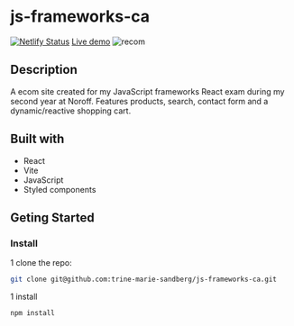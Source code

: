 # js-frameworks-ca
 
[![Netlify Status](https://api.netlify.com/api/v1/badges/eac2bd30-49f2-4487-b525-83f6c048160a/deploy-status)](https://app.netlify.com/sites/delightful-basbousa-b5b287/deploys) 
[Live demo](https://delightful-basbousa-b5b287.netlify.app)
![recom](https://github.com/trine-marie-sandberg/js-frameworks-ca/assets/91562336/6c4aa3e7-7d2f-4339-9ef2-ccdea1e1f0ec)

## Description
A ecom site created for my JavaScript frameworks React exam during my second year at Noroff. Features products, search, contact form and a dynamic/reactive shopping cart.

## Built with
- React
- Vite
- JavaScript
- Styled components

## Geting Started

### Install

1 clone the repo:

```bash
git clone git@github.com:trine-marie-sandberg/js-frameworks-ca.git
```
1 install
```bash
npm install
```
